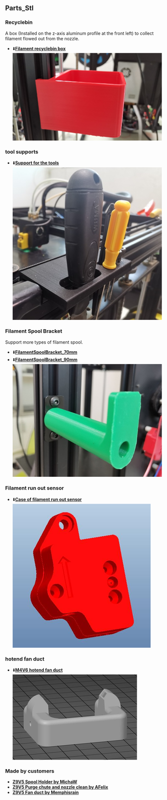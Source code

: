 ## Parts_Stl
### Recyclebin
A box (Installed  on the z-axis aluminum profile at the front left) to collect filament flowed out from the nozzle.     
- :arrow_down:[**Filament recyclebin box**](https://github.com/ZONESTAR3D/Z9/tree/main/Z9V5/Z9V5-MK5/6.PrintParts/Recyclebin.zip)    
![](Recyclebin.jpg)

### tool supports  
- :arrow_down:[**Support for the tools**](https://github.com/ZONESTAR3D/Z9/tree/main/Z9V5/Z9V5-MK5/6.PrintParts/Z9_tool_supports.zip)    
![](Z9_tool_supports.jpg)

### Filament Spool Bracket
Support more types of filament spool.    
- :arrow_down:[**FilamentSpoolBracket_70mm**](https://github.com/ZONESTAR3D/Z9/tree/main/Z9V5/Z9V5-MK5/6.PrintParts/FilamentSpoolBracket_70mm.zip)   
- :arrow_down:[**FilamentSpoolBracket_90mm**](https://github.com/ZONESTAR3D/Z9/tree/main/Z9V5/Z9V5-MK5/6.PrintParts/FilamentSpoolBracket_90mm.zip)   
![](FilamentSpoolBracket.jpg)

### Filament run out sensor
- :arrow_down:[**Case of filament run out sensor**](https://github.com/ZONESTAR3D/Z9/tree/main/Z9V5/Z9V5-MK5/6.PrintParts/FRODV6.zip)    
![](FRODV6.jpg)

### hotend fan duct  
- :arrow_down:[**M4V6 hotend fan duct**](https://github.com/ZONESTAR3D/Z9/tree/main/Z9V5/Z9V5-MK5/6.PrintParts/fanduct_m4v6.zip)   
![](fanduct_m4v6.jpg)  

### Made by customers
- [**Z9V5 Spool Holder by MichaW**](https://www.thingiverse.com/thing:4977619)
- [**Z9V5 Purge chute and nozzle clean by AFelix**](https://www.thingiverse.com/thing:4940319)
- [**Z9V5 Fan duct by Memphisrain**](https://www.thingiverse.com/thing:5754401)
